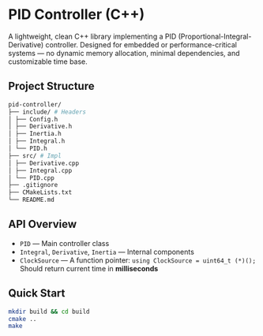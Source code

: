 # PID Controller (C++)

A lightweight, clean C++ library implementing a PID (Proportional-Integral-Derivative) controller. Designed for embedded or performance-critical systems — no dynamic memory allocation, minimal dependencies, and customizable time base.

## Project Structure

```bash
pid-controller/
├── include/ # Headers
│ ├── Config.h
│ ├── Derivative.h
│ ├── Inertia.h
│ ├── Integral.h
│ └── PID.h
├── src/ # Impl
│ ├── Derivative.cpp
│ ├── Integral.cpp
│ └── PID.cpp
├── .gitignore
├── CMakeLists.txt
└── README.md
```

## API Overview

- `PID` — Main controller class
- `Integral`, `Derivative`, `Inertia` — Internal components
- `ClockSource` — A function pointer: `using ClockSource = uint64_t (*)();`  
  Should return current time in **milliseconds**

## Quick Start

```bash
mkdir build && cd build
cmake ..
make
